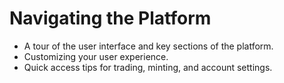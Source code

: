 # Navigating the Platform

* A tour of the user interface and key sections of the platform.
* Customizing your user experience.
* Quick access tips for trading, minting, and account settings.
